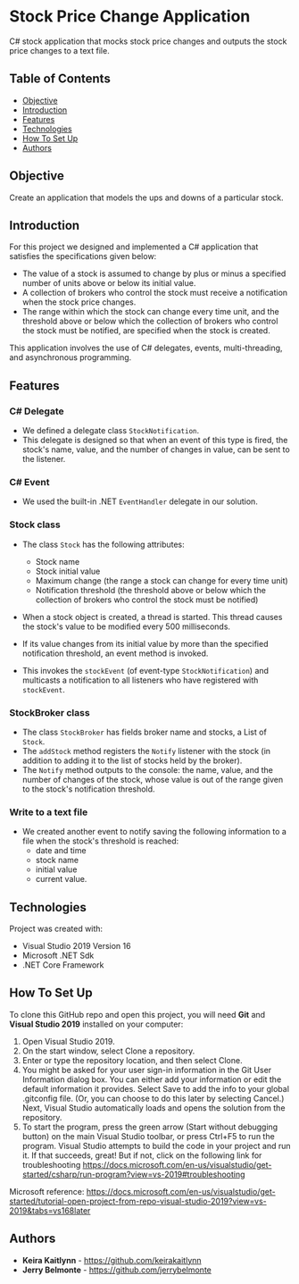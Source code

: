 # Stock Price Change Application
C# stock application that mocks stock price changes and outputs the stock price changes to a text file.

## Table of Contents
- [Objective](#objective)
- [Introduction](#introduction)
- [Features](#features)
- [Technologies](#technologies)
- [How To Set Up](#how-to-set-up)
- [Authors](#authors)


## Objective
Create an application that models the ups and downs of a particular stock.


## Introduction
For this project we designed and implemented a C# application that satisfies the specifications given below: 

- The value of a stock is assumed to change by plus or minus a specified number of units above or below its initial value.
- A collection of brokers who control the stock must receive a notification when the stock price changes.
- The range within which the stock can change every time unit, and the threshold above or below which the collection of brokers who control the stock must be notified, are specified when the stock is created.

This application involves the use of C# delegates, events, multi-threading, and asynchronous programming. 


## Features

### C# Delegate
- We defined a delegate class `StockNotification`.
- This delegate is designed so that when an event of this type is fired, the stock's name, value, and the number of changes in value, can be sent to the listener.

### C# Event
- We used the built-in .NET `EventHandler` delegate in our solution.

### Stock class
- The class `Stock` has the following attributes:
  - Stock name
  - Stock initial value
  - Maximum change (the range a stock can change for every time unit)
  - Notification threshold (the threshold above or below which the collection of brokers who control the stock must be notified)

- When a stock object is created, a thread is started. This thread causes the stock's value to be modified every 500 milliseconds.
- If its value changes from its initial value by more than the specified notification threshold, an event method is invoked.
- This invokes the `stockEvent` (of event-type `StockNotification`) and multicasts a notification to all listeners who have registered with `stockEvent`.

### StockBroker class
- The class `StockBroker` has fields broker name and stocks, a List of `Stock`.
- The `addStock` method registers the `Notify` listener with the stock (in addition to adding it to the list of stocks held by the broker).
- The `Notify` method outputs to the console: the name, value, and the number of changes of the stock, whose value is out of the range given to the stock's notification threshold.

### Write to a text file
- We created another event to notify saving the following information to a file when the stock's threshold is reached: 
  - date and time
  - stock name
  - initial value 
  - current value.


## Technologies
Project was created with:
* Visual Studio 2019 Version 16
* Microsoft .NET Sdk
* .NET Core Framework

## How To Set Up
To clone this GitHub repo and open this project, you will need **Git** and **Visual Studio 2019** installed on your computer:

1. Open Visual Studio 2019.
2. On the start window, select Clone a repository.
3. Enter or type the repository location, and then select Clone.
4. You might be asked for your user sign-in information in the Git User Information dialog box. You can either add your information or edit the default information it provides. Select Save to add the info to your global .gitconfig file. (Or, you can choose to do this later by selecting Cancel.) Next, Visual Studio automatically loads and opens the solution from the repository.
5. To start the program, press the green arrow (Start without debugging button) on the main Visual Studio toolbar, or press Ctrl+F5 to run the program. Visual Studio attempts to build the code in your project and run it. If that succeeds, great! But if not, click on the following link for troubleshooting https://docs.microsoft.com/en-us/visualstudio/get-started/csharp/run-program?view=vs-2019#troubleshooting

Microsoft reference: https://docs.microsoft.com/en-us/visualstudio/get-started/tutorial-open-project-from-repo-visual-studio-2019?view=vs-2019&tabs=vs168later

## Authors

* **Keira Kaitlynn** - https://github.com/keirakaitlynn
* **Jerry Belmonte** - https://github.com/jerrybelmonte
